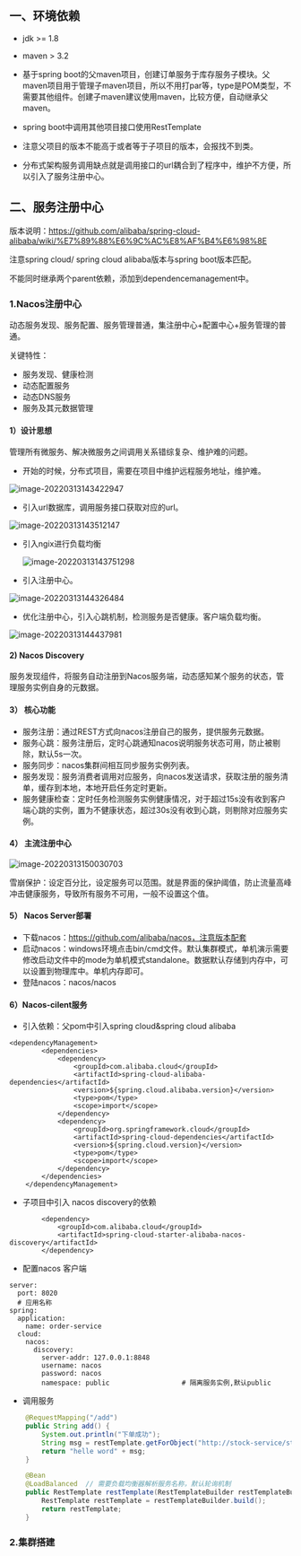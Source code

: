 ## 一、环境依赖

- jdk >= 1.8
- maven  > 3.2

- 基于spring boot的父maven项目，创建订单服务于库存服务子模块。父maven项目用于管理子maven项目，所以不用打par等，type是POM类型，不需要其他组件。创建子maven建议使用maven，比较方便，自动继承父maven。
- spring boot中调用其他项目接口使用RestTemplate
- 注意父项目的版本不能高于或者等于子项目的版本，会报找不到类。
- 分布式架构服务调用缺点就是调用接口的url耦合到了程序中，维护不方便，所以引入了服务注册中心。

## 二、服务注册中心

版本说明：https://github.com/alibaba/spring-cloud-alibaba/wiki/%E7%89%88%E6%9C%AC%E8%AF%B4%E6%98%8E

注意spring cloud/ spring cloud alibaba版本与spring boot版本匹配。

不能同时继承两个parent依赖，添加到dependencemanagement中。

### 1.Nacos注册中心

动态服务发现、服务配置、服务管理普通，集注册中心+配置中心+服务管理的普通。

关键特性：

- 服务发现、健康检测
- 动态配置服务
- 动态DNS服务
- 服务及其元数据管理

#### 1）设计思想

管理所有微服务、解决微服务之间调用关系错综复杂、维护难的问题。

- 开始的时候，分布式项目，需要在项目中维护远程服务地址，维护难。

![image-20220313143422947](https://cdn.jsdelivr.net/gh/JarvisTH/picbed/img/20220313143425.png)

- 引入url数据库，调用服务接口获取对应的url。

![image-20220313143512147](https://cdn.jsdelivr.net/gh/JarvisTH/picbed/img/20220313143513.png)

- 引入ngix进行负载均衡

  ![image-20220313143751298](https://cdn.jsdelivr.net/gh/JarvisTH/picbed/img/20220313143753.png)

- 引入注册中心。

![image-20220313144326484](https://cdn.jsdelivr.net/gh/JarvisTH/picbed/img/20220313144327.png)

- 优化注册中心，引入心跳机制，检测服务是否健康。客户端负载均衡。

![image-20220313144437981](https://cdn.jsdelivr.net/gh/JarvisTH/picbed/img/20220313144439.png)

#### 2) Nacos Discovery

服务发现组件，将服务自动注册到Nacos服务端，动态感知某个服务的状态，管理服务实例自身的元数据。

#### 3） 核心功能

- 服务注册：通过REST方式向nacos注册自己的服务，提供服务元数据。
- 服务心跳：服务注册后，定时心跳通知nacos说明服务状态可用，防止被剔除，默认5s一次。
- 服务同步：nacos集群间相互同步服务实例列表。
- 服务发现：服务消费者调用对应服务，向nacos发送请求，获取注册的服务清单，缓存到本地，本地开启任务定时更新。
- 服务健康检查：定时任务检测服务实例健康情况，对于超过15s没有收到客户端心跳的实例，置为不健康状态，超过30s没有收到心跳，则剔除对应服务实例。

#### 4） 主流注册中心

![image-20220313150030703](https://cdn.jsdelivr.net/gh/JarvisTH/picbed/img/20220313150031.png)

雪崩保护：设定百分比，设定服务可以范围。就是界面的保护阈值，防止流量高峰冲击健康服务，导致所有服务不可用，一般不设置这个值。

#### 5） Nacos Server部署

- 下载nacos：https://github.com/alibaba/nacos，注意版本配套
- 启动nacos：windows环境点击bin/cmd文件。默认集群模式，单机演示需要修改启动文件中的mode为单机模式standalone。数据默认存储到内存中，可以设置到物理库中。单机内存即可。
- 登陆nacos：nacos/nacos

#### 6）Nacos-cilent服务

- 引入依赖：父pom中引入spring cloud&spring cloud alibaba

```
<dependencyManagement>
        <dependencies>
            <dependency>
                <groupId>com.alibaba.cloud</groupId>
                <artifactId>spring-cloud-alibaba-dependencies</artifactId>
                <version>${spring.cloud.alibaba.version}</version>
                <type>pom</type>
                <scope>import</scope>
            </dependency>
            <dependency>
                <groupId>org.springframework.cloud</groupId>
                <artifactId>spring-cloud-dependencies</artifactId>
                <version>${spring.cloud.version}</version>
                <type>pom</type>
                <scope>import</scope>
            </dependency>
        </dependencies>
    </dependencyManagement>
```

- 子项目中引入 nacos discovery的依赖

```
		<dependency>
            <groupId>com.alibaba.cloud</groupId>
            <artifactId>spring-cloud-starter-alibaba-nacos-discovery</artifactId>
        </dependency>
```

- 配置nacos 客户端

```
server:
  port: 8020
  # 应用名称
spring:
  application:
    name: order-service
  cloud:
    nacos:
      discovery:
        server-addr: 127.0.0.1:8848
        username: nacos
        password: nacos
        namespace: public                  # 隔离服务实例,默认public
```

- 调用服务

```java
	@RequestMapping("/add")
    public String add() {
        System.out.println("下单成功");
        String msg = restTemplate.getForObject("http://stock-service/stock/reduct", String.class);
        return "helle word" + msg;
    }

	@Bean
    @LoadBalanced  // 需要负载均衡器解析服务名称，默认轮询机制
    public RestTemplate restTemplate(RestTemplateBuilder restTemplateBuilder) {
        RestTemplate restTemplate = restTemplateBuilder.build();
        return restTemplate;
    }
```



### 2.集群搭建

